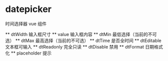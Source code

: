 # datepicker
时间选择器 vue 组件

 **   dtWidth          输入框尺寸
 **   value          输入框内容
 **   dtMin            最低选择（当前的不可选）
 **   dtMax            最高选择（当前的不可选）
 **   dtTime           是否全时间
 **   dtEditable       文本框可输入
 **   dtReadonly       完全只读
 **   dtDisable        禁用
 **   dtFormat         日期格式化
 **   placeholder      提示

